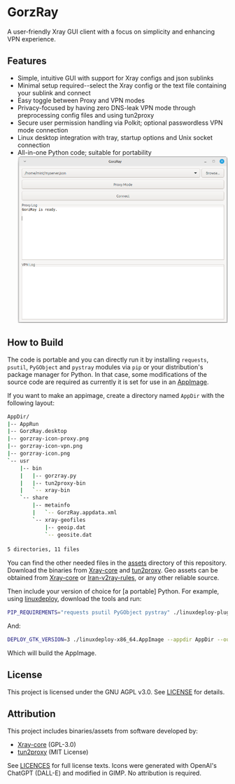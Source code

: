 # GorzRay

A user-friendly Xray GUI client with a focus on simplicity and enhancing VPN experience.

## Features
- Simple, intuitive GUI with support for Xray configs and json sublinks
- Minimal setup required--select the Xray config or the text file containing your sublink and connect
- Easy toggle between Proxy and VPN modes
- Privacy-focused by having zero DNS-leak VPN mode through preprocessing config files and using tun2proxy
- Secure user permission handling via Polkit; optional passwordless VPN mode connection
- Linux desktop integration with tray, startup options and Unix socket connection
- All-in-one Python code; suitable for portability
![GorzRay Screenshot](assets/GorzRay-screenshot.png)

## How to Build

The code is portable and you can directly run it by installing `requests`, `psutil`, `PyGObject` and `pystray` modules via `pip` or your distribution's package manager for Python. In that case, some modifications of the source code are required as currently it is set for use in an [AppImage](https://github.com/AppImage/AppImageKit).

If you want to make an appimage, create a directory named `AppDir` with the following layout:

```bash
AppDir/
|-- AppRun
|-- GorzRay.desktop
|-- gorzray-icon-proxy.png
|-- gorzray-icon-vpn.png
|-- gorzray-icon.png
`-- usr
    |-- bin
    |   |-- gorzray.py
    |   |-- tun2proxy-bin
    |   `-- xray-bin
    `-- share
        |-- metainfo
        |   `-- GorzRay.appdata.xml
        `-- xray-geofiles
            |-- geoip.dat
            `-- geosite.dat

5 directories, 11 files
```

You can find the other needed files in the [assets](assets) directory of this repository. Download the binaries from [Xray-core](https://github.com/XTLS/Xray-core) and [tun2proxy](https://github.com/tun2proxy/tun2proxy). Geo assets can be obtained from [Xray-core](https://github.com/XTLS/Xray-core) or [Iran-v2ray-rules](https://github.com/Chocolate4U/Iran-v2ray-rules), or any other reliable source.

Then include your version of choice for [a portable] Python. For example, using [linuxdeploy](https://github.com/linuxdeploy/linuxdeploy), download the tools and run:

```bash
PIP_REQUIREMENTS="requests psutil PyGObject pystray" ./linuxdeploy-plugin-python.sh --appdir AppDir/
```
And:

```bash
DEPLOY_GTK_VERSION=3 ./linuxdeploy-x86_64.AppImage --appdir AppDir --output appimage --icon-file AppDir/gorzray-icon.png --desktop-file AppDir/GorzRay.desktop --plugin gtk
```
Which will build the AppImage.

## License
This project is licensed under the GNU AGPL v3.0. See [LICENSE](LICENSE) for details.

## Attribution

This project includes binaries/assets from software developed by:
- [Xray-core](https://github.com/XTLS/Xray-core) (GPL-3.0)
- [tun2proxy](https://github.com/tun2proxy/tun2proxy) (MIT License)

See [LICENCES](LICENSES) for full license texts.
Icons were generated with OpenAI's ChatGPT (DALL-E) and modified in GIMP. No attribution is required.
